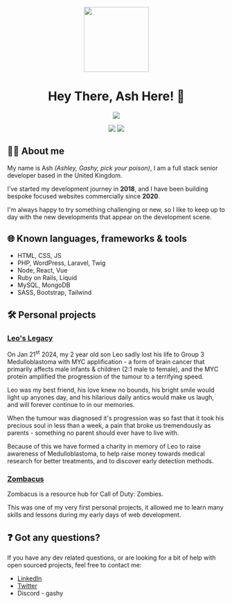 <p align="center"><img src="https://avatars.githubusercontent.com/u/34476863?v=4" width="150"/></p>

<h1 align="center">Hey There, <strong>Ash</strong> Here! 🍻</h1>

<p align="center">
    <img src="https://streak-stats.demolab.com?user=GashyDev&theme=dark&border_radius=5&date_format=M%20j%5B%2C%20Y%5D&exclude_days=Sun%2CSat&card_width=500&ring=9B5CEB&fire=EBACDC&currStreakLabel=EBEBEB&currStreakNum=EBACDC&background=45%2C09050D%2C130B1D&sideNums=EBACDC&border=9B5CEB"/>
</p>

<p align="center">
    <img src="https://wakatime.com/badge/user/435d5c32-9fc9-4e00-a696-70a0fcf0003e.svg"/>
    <img src="https://img.shields.io/github/followers/GashyDev?style=social"/>
</p>

## 👨‍🔬 **About me**
My name is Ash *(Ashley, Gashy, pick your poison)*, I am a full stack senior developer based in the United Kingdom.

I've started my development journey in **2018**, and I have been building bespoke focused websites commercially since **2020**.

I'm always happy to try something challenging or new, so I like to keep up to day with the new developments that appear on the development scene.

## 🌐 **Known languages, frameworks & tools**
- HTML, CSS, JS
- PHP, WordPress, Laravel, Twig
- Node, React, Vue
- Ruby on Rails, Liquid
- MySQL, MongoDB
- SASS, Bootstrap, Tailwind

## 🛠️ **Personal projects**
### **[Leo's Legacy](https://leoslegacy.co.uk)**
On Jan 21<sup>st</sup> 2024, my 2 year old son Leo sadly lost his life to Group 3 Medulloblastoma with MYC applification - a form of brain cancer that primarily affects male infants & children (2:1 male to female), and the MYC protein amplified the progression of the tumour to a terrifying speed.

Leo was my best friend, his love knew no bounds, his bright smile would light up anyones day, and his hilarious daily antics would make us laugh, and will forever continue to in our memories.

When the tumour was diagnosed it's progression was so fast that it took his precious soul in less than a week, a pain that broke us tremendously as parents - something no parent should ever have to live with.

Because of this we have formed a charity in memory of Leo to raise awareness of Medulloblastoma, to help raise money towards medical research for better treatments, and to discover early detection methods.

### **[Zombacus](https://zombacus.com)**
Zombacus is a resource hub for Call of Duty: Zombies.

This was one of my very first personal projects, it allowed me to learn many skills and lessons during my early days of web development.

## ❓ Got any questions?
If you have any dev related questions, or are looking for a bit of help with open sourced projects, feel free to contact me:
- [LinkedIn](https://www.linkedin.com/in/ashley-hambly-1b4176288/)
- [Twitter](https://twitter.com/GashyDev)
- Discord - gashy
